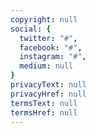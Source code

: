 ```yaml
---
copyright: null
social: {
  twitter: "#",
  facebook: "#",
  instagram: "#",
  medium: null
}
privacyText: null
privacyHref: null
termsText: null
termsHref: null
---
```

